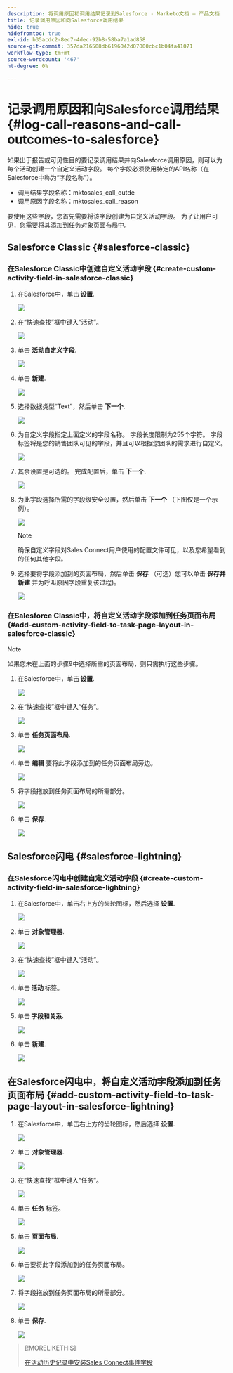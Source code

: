 ```yaml
---
description: 将调用原因和调用结果记录到Salesforce - Marketo文档 — 产品文档
title: 记录调用原因和向Salesforce调用结果
hide: true
hidefromtoc: true
exl-id: b35acdc2-8ec7-4dec-92b8-58ba7a1ad858
source-git-commit: 357da216508db6196042d07000cbc1b04fa41071
workflow-type: tm+mt
source-wordcount: '467'
ht-degree: 0%

---
```


# 记录调用原因和向Salesforce调用结果 {#log-call-reasons-and-call-outcomes-to-salesforce}

如果出于报告或可见性目的要记录调用结果并向Salesforce调用原因，则可以为每个活动创建一个自定义活动字段。 每个字段必须使用特定的API名称（在Salesforce中称为“字段名称”）。

* 调用结果字段名称：mktosales_call_outde
* 调用原因字段名称：mktosales_call_reason

要使用这些字段，您首先需要将该字段创建为自定义活动字段。 为了让用户可见，您需要将其添加到任务对象页面布局中。

## Salesforce Classic {#salesforce-classic}

### 在Salesforce Classic中创建自定义活动字段  {#create-custom-activity-field-in-salesforce-classic}

1. 在Salesforce中，单击 **设置**.

   ![](assets/log-call-reasons-and-call-outcomes-to-salesforce-1.png)

1. 在“快速查找”框中键入“活动”。

   ![](assets/log-call-reasons-and-call-outcomes-to-salesforce-2.png)

1. 单击 **活动自定义字段**.

   ![](assets/log-call-reasons-and-call-outcomes-to-salesforce-3.png)

1. 单击 **新建**.

   ![](assets/log-call-reasons-and-call-outcomes-to-salesforce-4.png)

1. 选择数据类型“Text”，然后单击 **下一个**.

   ![](assets/log-call-reasons-and-call-outcomes-to-salesforce-5.png)

1. 为自定义字段指定上面定义的字段名称。 字段长度限制为255个字符。 字段标签将是您的销售团队可见的字段，并且可以根据您团队的需求进行自定义。

   ![](assets/log-call-reasons-and-call-outcomes-to-salesforce-6.png)

1. 其余设置是可选的。 完成配置后，单击 **下一个**.

   ![](assets/log-call-reasons-and-call-outcomes-to-salesforce-7.png)

1. 为此字段选择所需的字段级安全设置，然后单击 **下一个** （下图仅是一个示例）。

   ![](assets/log-call-reasons-and-call-outcomes-to-salesforce-8.png)

   >[!NOTE]
   >
   >确保自定义字段对Sales Connect用户使用的配置文件可见，以及您希望看到的任何其他字段。

1. 选择要将字段添加到的页面布局，然后单击 **保存** （可选）您可以单击 **保存并新建** 并为呼叫原因字段重复该过程)。

   ![](assets/log-call-reasons-and-call-outcomes-to-salesforce-9.png)

### 在Salesforce Classic中，将自定义活动字段添加到任务页面布局 {#add-custom-activity-field-to-task-page-layout-in-salesforce-classic}

>[!NOTE]
>
>如果您未在上面的步骤9中选择所需的页面布局，则只需执行这些步骤。

1. 在Salesforce中，单击 **设置**.

   ![](assets/log-call-reasons-and-call-outcomes-to-salesforce-10.png)

1. 在“快速查找”框中键入“任务”。

   ![](assets/log-call-reasons-and-call-outcomes-to-salesforce-11.png)

1. 单击 **任务页面布局**.

   ![](assets/log-call-reasons-and-call-outcomes-to-salesforce-12.png)

1. 单击 **编辑** 要将此字段添加到的任务页面布局旁边。

   ![](assets/log-call-reasons-and-call-outcomes-to-salesforce-13.png)

1. 将字段拖放到任务页面布局的所需部分。

   ![](assets/log-call-reasons-and-call-outcomes-to-salesforce-14.png)

1. 单击 **保存**.

   ![](assets/log-call-reasons-and-call-outcomes-to-salesforce-15.png)

## Salesforce闪电 {#salesforce-lightning}

### 在Salesforce闪电中创建自定义活动字段 {#create-custom-activity-field-in-salesforce-lightning}

1. 在Salesforce中，单击右上方的齿轮图标，然后选择 **设置**.

   ![](assets/log-call-reasons-and-call-outcomes-to-salesforce-16.png)

1. 单击 **对象管理器**.

   ![](assets/log-call-reasons-and-call-outcomes-to-salesforce-17.png)

1. 在“快速查找”框中键入“活动”。

   ![](assets/log-call-reasons-and-call-outcomes-to-salesforce-18.png)

1. 单击 **活动** 标签。

   ![](assets/log-call-reasons-and-call-outcomes-to-salesforce-19.png)

1. 单击 **字段和关系**.

   ![](assets/log-call-reasons-and-call-outcomes-to-salesforce-20.png)

1. 单击 **新建**.

   ![](assets/log-call-reasons-and-call-outcomes-to-salesforce-21.png)

## 在Salesforce闪电中，将自定义活动字段添加到任务页面布局 {#add-custom-activity-field-to-task-page-layout-in-salesforce-lightning}

1. 在Salesforce中，单击右上方的齿轮图标，然后选择 **设置**.

   ![](assets/log-call-reasons-and-call-outcomes-to-salesforce-22.png)

1. 单击 **对象管理器**.

   ![](assets/log-call-reasons-and-call-outcomes-to-salesforce-23.png)

1. 在“快速查找”框中键入“任务”。

   ![](assets/log-call-reasons-and-call-outcomes-to-salesforce-24.png)

1. 单击 **任务** 标签。

   ![](assets/log-call-reasons-and-call-outcomes-to-salesforce-25.png)

1. 单击 **页面布局**.

   ![](assets/log-call-reasons-and-call-outcomes-to-salesforce-26.png)

1. 单击要将此字段添加到的任务页面布局。

   ![](assets/log-call-reasons-and-call-outcomes-to-salesforce-27.png)

1. 将字段拖放到任务页面布局的所需部分。

   ![](assets/log-call-reasons-and-call-outcomes-to-salesforce-28.png)

1. 单击 **保存**.

   ![](assets/log-call-reasons-and-call-outcomes-to-salesforce-29.png)

>[!MORELIKETHIS]
>
>[在活动历史记录中安装Sales Connect事件字段](/help/marketo/product-docs/marketo-sales-connect/crm/salesforce-customization/install-sales-connect-event-fields-on-activity-history.md)
